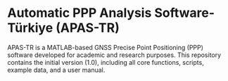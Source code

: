 # Automatic PPP Analysis Software-Türkiye (APAS-TR)

APAS-TR is a MATLAB-based GNSS Precise Point Positioning (PPP) software developed for academic and research purposes. 
This repository contains the initial version (1.0), including all core functions, scripts, example data, and a user manual.
